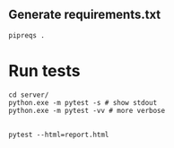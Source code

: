## Generate requirements.txt
```
pipreqs .
```

# Run tests
```
cd server/
python.exe -m pytest -s # show stdout
python.exe -m pytest -vv # more verbose
```

##
```
pytest --html=report.html
```
